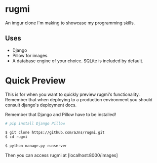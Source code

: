# rugmi
An imgur clone I'm making to showcase my programming skills.

## Uses
* Django
* Pillow for images
* A database engine of your choice. SQLite is included by default.

# Quick Preview

This is for when you want to quickly preview rugmi's functionality. Remember
that when deploying to a production environment you should consult django's
deployment docs.

Remember that Django and Pillow have to be installed!
```bash
# pip install Django Pillow 
```

```bash
$ git clone https://github.com/aJns/rugmi.git
$ cd rugmi

$ python manage.py runserver
```

Then you can access rugmi at [localhost:8000/images]
